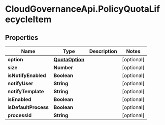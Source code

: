 # CloudGovernanceApi.PolicyQuotaLifecycleItem

## Properties

Name | Type | Description | Notes
------------ | ------------- | ------------- | -------------
**option** | [**QuotaOption**](QuotaOption.md) |  | [optional] 
**size** | **Number** |  | [optional] 
**isNotifyEnabled** | **Boolean** |  | [optional] 
**notifyUser** | **String** |  | [optional] 
**notifyTemplate** | **String** |  | [optional] 
**isEnabled** | **Boolean** |  | [optional] 
**isDefaultProcess** | **Boolean** |  | [optional] 
**processId** | **String** |  | [optional] 


